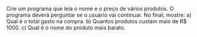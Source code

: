 Crie um programa que leia o nome e o preço de vários produtos. O programa deverá perguntar
se o usuário vai continuar. No final, mostre:
a) Qual é o total gasto na compra.
b) Quantos produtos custam mais de R$ 1000.
c) Qual é o nome do produto mais barato.
